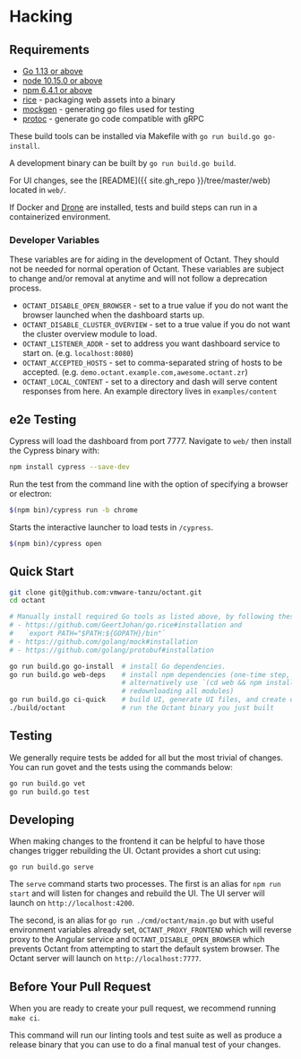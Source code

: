 # Hacking

## Requirements

* [Go 1.13 or above](https://golang.org/dl/)
* [node 10.15.0 or above](https://nodejs.org/en/)
* [npm 6.4.1 or above](https://www.npmjs.com/get-npm)
* [rice](https://github.com/GeertJohan/go.rice) - packaging web assets into a binary
* [mockgen](https://github.com/golang/mock) - generating go files used for testing
* [protoc](https://github.com/golang/protobuf) - generate go code compatible with gRPC

These build tools can be installed via Makefile with `go run build.go go-install`.

A development binary can be built by `go run build.go build`.

For UI changes, see the [README]({{ site.gh_repo }}/tree/master/web) located in `web/`.

If Docker and [Drone](/docs/drone) are installed, tests and build steps can run in a containerized environment.

### Developer Variables

These variables are for aiding in the development of Octant. They should not be needed for normal operation of Octant. These variables are subject to change and/or removal at anytime and will not follow a deprecation process.

* `OCTANT_DISABLE_OPEN_BROWSER` - set to a true value if you do not want the browser launched when the dashboard starts up.
* `OCTANT_DISABLE_CLUSTER_OVERVIEW` - set to a true value if you do not want the cluster overview module to load.
* `OCTANT_LISTENER_ADDR` - set to address you want dashboard service to start on. (e.g. `localhost:8080`)
* `OCTANT_ACCEPTED_HOSTS` - set to comma-separated string of hosts to be accepted. (e.g. `demo.octant.example.com,awesome.octant.zr`)
* `OCTANT_LOCAL_CONTENT` - set to a directory and dash will serve content responses from here. An example directory lives in `examples/content`

## e2e Testing

Cypress will load the dashboard from port 7777. Navigate to `web/` then install the Cypress binary with:

```sh
npm install cypress --save-dev
```

Run the test from the command line with the option of specifying a browser or electron:

```sh
$(npm bin)/cypress run -b chrome
```

Starts the interactive launcher to load tests in `/cypress`.

```sh
$(npm bin)/cypress open
```

## Quick Start

```sh
git clone git@github.com:vmware-tanzu/octant.git
cd octant

# Manually install required Go tools as listed above, by following these instructions:
# - https://github.com/GeertJohan/go.rice#installation and
#   `export PATH="$PATH:${GOPATH}/bin"`
# - https://github.com/golang/mock#installation
# - https://github.com/golang/protobuf#installation

go run build.go go-install  # install Go dependencies.
go run build.go web-deps    # install npm dependencies (one-time step, calls `npm ci`;
                            # alternatively use `(cd web && npm install)` to avoid
                            # redownloading all modules)
go run build.go ci-quick    # build UI, generate UI files, and create octant binary.
./build/octant              # run the Octant binary you just built
```

## Testing

We generally require tests be added for all but the most trivial of changes. You can run govet and the tests using the commands below:

```sh
go run build.go vet
go run build.go test
```

## Developing

When making changes to the frontend it can be helpful to have those changes trigger rebuilding the UI. Octant provides a short cut
using:

    go run build.go serve

The `serve` command starts two processes. The first is an alias for `npm run start` and will listen for changes and rebuild the UI.
The UI server will launch on `http://localhost:4200`.

The second, is an alias for `go run ./cmd/octant/main.go` but with useful environment variables already set, `OCTANT_PROXY_FRONTEND` which will reverse proxy to the Angular service and `OCTANT_DISABLE_OPEN_BROWSER` which prevents Octant from attempting to start the default system browser. The Octant server will launch on `http://localhost:7777`.

## Before Your Pull Request

When you are ready to create your pull request, we recommend running `make ci`.

This command will run our linting tools and test suite as well as produce a release binary that you can use to do a final
manual test of your changes.

